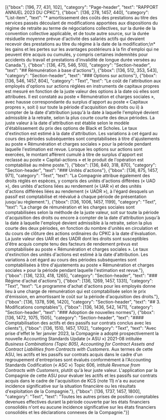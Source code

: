 [{"bbox": [196, 77, 431, 102], "category": "Page-header", "text": "RAPPORT ANNUEL 2023 DU CPKC"}, {"bbox": [136, 278, 1457, 440], "category": "List-item", "text": "* amortissement des coûts des prestations au titre des services passés découlant de modifications apportées aux dispositions du régime de retraite au terme de négociations collectives, sur la durée de la convention collective applicable, et de toute autre source, sur la durée résiduelle moyenne prévue d'activité des salariés actifs qui devaient recevoir des prestations au titre du régime à la date de la modification;\n* les gains et les pertes sur les avantages postérieurs à la fin d'emploi qui ne peuvent être acquis ou cumulés, y compris certaines indemnités pour accidents du travail et prestations d'invalidité de longue durée versées au Canada."}, {"bbox": [136, 475, 546, 510], "category": "Section-header", "text": "## Rémunération à base d'actions"}, {"bbox": [136, 512, 353, 543], "category": "Section-header", "text": "### Options sur actions"}, {"bbox": [136, 546, 1457, 804], "category": "Text", "text": "Le coût de l'attribution aux employés d'options sur actions réglées en instruments de capitaux propres est mesuré en fonction de la juste valeur des options à la date où elles sont attribuées. Il est constaté au poste « Rémunération et charges sociales », avec hausse correspondante du surplus d'apport au poste « Capitaux propres », soit i) sur toute la période d'acquisition des droits ou ii) à compter de la date d'attribution jusqu'à la date à laquelle l'employé devient admissible à la retraite, selon la plus courte courte des deux périodes. La juste valeur à la date d'attribution est établie selon le modèle d'établissement du prix des options de Black et Scholes. Le taux d'extinction est estimé à la date d'attribution. Les variations à cet égard au cours des périodes subséquentes sont comptabilisées à titre d'ajustements au poste « Rémunération et charges sociales » pour la période pendant laquelle l'estimation est revue. Lorsque les options sur actions sont exercées, le montant afférent cumulé à titre de surplus d'apport est reclassé au poste « Capital-actions » et le produit de l'opération est comptabilisé au même poste."}, {"bbox": [136, 840, 318, 870], "category": "Section-header", "text": "### Unités d'actions"}, {"bbox": [136, 875, 1457, 971], "category": "Text", "text": "La Compagnie attribue également des droits réglés en espèces, y compris des unités d'actions différées (« UAD »), des unités d'actions liées au rendement (« UAR ») et des unités d'actions différées liées au rendement (« UADR »), à l'égard desquels un passif est comptabilisé et réévalué à chaque période de présentation jusqu'au règlement."}, {"bbox": [136, 1006, 1457, 1199], "category": "Text", "text": "La charge de rémunération et les charges sociales sont comptabilisées selon la méthode de la juste valeur, soit sur toute la période d'acquisition des droits ou encore à compter de la date d'attribution jusqu'à la date à laquelle l'employé devient admissible à la retraite, selon la plus courte des deux périodes, en fonction du nombre d'unités en circulation et du cours de clôture des actions ordinaires du CPKC à la date d'évaluation. La juste valeur des UAR et des UADR dont les droits sont susceptibles d'être acquis compte tenu des facteurs de rendement prévus est comptabilisée au poste « Rémunération et charges sociales ». Le taux d'extinction des unités d'actions est estimé à la date d'attribution. Les variations à cet égard au cours des périodes subséquentes sont comptabilisées à titre d'ajustements au poste « Rémunération et charges sociales » pour la période pendant laquelle l'estimation est revue."}, {"bbox": [136, 1233, 418, 1265], "category": "Section-header", "text": "### Régime d'achat d'actions"}, {"bbox": [136, 1269, 1457, 1331], "category": "Text", "text": "Le programme d'achat d'actions pour les employés donne lieu à une charge de rémunération qui est comptabilisée selon le prix d'émission, en amortissant le coût sur la période d'acquisition des droits."}, {"bbox": [136, 1378, 596, 1420], "category": "Section-header", "text": "## 3. Modifications comptables"}, {"bbox": [136, 1436, 542, 1471], "category": "Section-header", "text": "### Adoption de nouvelles normes"}, {"bbox": [136, 1472, 1075, 1505], "category": "Section-header", "text": "#### Comptabilisation des actifs et des passifs sur contrats conclus avec les clients"}, {"bbox": [136, 1510, 1457, 1702], "category": "Text", "text": "Avec prise d'effet le 1er janvier 2023, la Compagnie a adopté prospectivement la nouvelle Accounting Standards Update (« ASU ») 2021-08 intitulée *Business Combinations (Topic 805), Accounting for Contract Assets and Contract Liabilities from Contracts with Customers*. Aux termes de cette ASU, les actifs et les passifs sur contrats acquis dans le cadre d'un regroupement d'entreprises sont évalués conformément à l'Accounting Standards Codification (« ASC ») Topic 606, intitulé *Revenue from Contracts with Customers*, plutôt qu'à leur juste valeur. L'application par la Compagnie de cette ASU pour évaluer les actifs et les passifs sur contrats acquis dans le cadre de l'acquisition de KCS (note 11) n'a eu aucune incidence significative sur la situation financière ou les résultats d'exploitation de la Compagnie."}, {"bbox": [136, 1737, 1457, 1800], "category": "Text", "text": "Toutes les autres prises de position comptables devenues effectives durant la période couverte par les états financiers consolidés n'ont eu aucune incidence significative sur les états financiers consolidés et les déclarations connexes de la Compagnie."}]